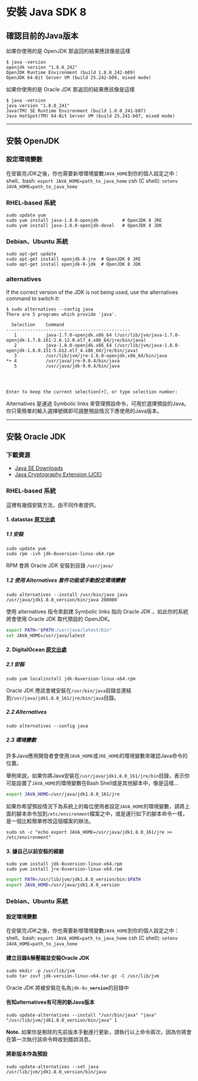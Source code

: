 # 安裝 Java SDK 8

## 確認目前的Java版本

如果你使用的是 OpenJDK 那返回的結果應該像是這樣

```shell
$ java -version
openjdk version "1.8.0_242"
OpenJDK Runtime Environment (build 1.8.0_242-b09)
OpenJDK 64-Bit Server VM (build 25.242-b09, mixed mode)
```

如果你使用的是 Oracle JDK 那返回的結果應該像是這樣

```shell
$ java -version
java version "1.8.0_241"
Java(TM) SE Runtime Environment (build 1.8.0_241-b07)
Java HotSpot(TM) 64-Bit Server VM (build 25.241-b07, mixed mode)
```

---

## 安裝 OpenJDK

### 設定環境變數

在安裝完JDK之後，你也需要新增環境變數`JAVA_HOME`到你的個人設定之中：
shell、bash: `export JAVA_HOME=path_to_java_home`
csh (C shell): `setenv JAVA_HOME=path_to_java_home`

### RHEL-based 系統

```shell
sudo update yum
sudo yum install java-1.8.0-openjdk         # OpenJDK 8 JRE
sudo yum install java-1.8.0-openjdk-devel   # OpenJDK 8 JDK
```

### Debian、Ubuntu 系統

```shell
sudo apt-get update
sudo apt-get install openjdk-8-jre  # OpenJDK 8 JRE
sudo apt-get install openjdk-8-jdk  # OpenJDK 8 JDK
```

### alternatives

If the correct version of the JDK is not being used, use the alternatives command to switch it:

```shell
$ sudo alternatives --config java
There are 5 programs which provide 'java'.

  Selection    Command
-----------------------------------------------
   1           java-1.7.0-openjdk.x86_64 (/usr/lib/jvm/java-1.7.0-openjdk-1.7.0.161-2.6.12.0.el7_4.x86_64/jre/bin/java)
   2           java-1.8.0-openjdk.x86_64 (/usr/lib/jvm/java-1.8.0-openjdk-1.8.0.151-5.b12.el7_4.x86_64/jre/bin/java)
   3           /usr/lib/jvm/jre-1.6.0-openjdk.x86_64/bin/java
*+ 4           /usr/java/jre-9.0.4/bin/java
   5           /usr/java/jdk-9.0.4/bin/java




Enter to keep the current selection[+], or type selection number:
```

Alternatives 是通過 Symbolic links 來管理預設命令，可用於選擇預設的Java。你只需簡單的輸入選擇號碼即可調整預設情況下應使用的Java版本。

---

## 安裝 Oracle JDK

### 下載資源

* [Java SE Downloads](https://www.oracle.com/java/technologies/javase-downloads.html)
* [Java Cryptography Extension (JCE)](https://www.oracle.com/java/technologies/javase-jce-all-downloads.html)


### RHEL-based 系統

這裡有幾個安裝方法，由不同作者提供。

#### 1. datastax [原文出處](https://docs.datastax.com/en/jdk-install/doc/jdk-install/installOracleJdkRHEL.html)

##### 1.1 安裝

```shell
sudo update yum
sudo rpm -ivh jdk-8uversion-linux-x64.rpm
```

RPM 會將 Oracle JDK 安裝到目錄 `/usr/java/`

##### 1.2 使用 Alternatives 套件功能或手動設定環境變數

```shell
sudo alternatives --install /usr/bin/java java /usr/java/jdk1.8.0_version/bin/java 200000
```

使用 alternatives 指令來創建 Symbolic links 指向 Oracle JDK ，如此你的系統將會使用 Oracle JDK 取代預設的 OpenJDK。

```bash
export PATH="$PATH:/usr/java/latest/bin"
set JAVA_HOME=/usr/java/latest
```

#### 2. DigitalOcean [原文出處](https://www.digitalocean.com/community/tutorials/how-to-install-java-on-centos-and-fedora#prerequisites)

##### 2.1 安裝

```shell
sudo yum localinstall jdk-8uversion-linux-x64.rpm
```

Oracle JDK 應該會被安裝在`/usr/bin/java`目錄並連結到`/usr/java/jdk1.8.0_161/jre/bin/java`目錄。

##### 2.2 Alternatives

```shell
sudo alternatives --config java
```

##### 2.3 環境變數

許多Java應用開發者會使用`JAVA_HOME`或`JRE_HOME`的環境變數來確認Java命令的位置。

舉例來說，如果你將Java安裝在`/usr/java/jdk1.8.0_161/jre/bin`目錄，表示你可能設置了`JAVA_HOME`的環境變數在Bash Shell或是其他腳本中，像是這樣...

```bash
export JAVA_HOME=/usr/java/jdk1.8.0_161/jre
```

如果你希望預設情況下為系統上的每位使用者設定`JAVA_HOME`的環境變數，請將上面的腳本命令加到`/etc/environment`檔案之中，或是運行如下的腳本命令一樣，是一個比較簡單修改這個檔案的辦法。

```shell
sudo sh -c "echo export JAVA_HOME=/usr/java/jdk1.8.0_161/jre >> /etc/environment"
```

#### 3. 據自己以前安裝的經驗

```shell
sudo yum install jdk-8uversion-linux-x64.rpm
sudo yum install jre-8uversion-linux-x64.rpm
```

```bash
export PATH=/usr/lib/jvm/jdk1.8.0_version/bin:$PATH
export JAVA_HOME=/usr/java/jdk1.8.0_version
```

### Debian、Ubuntu 系統

#### 設定環境變數

在安裝完JDK之後，你也需要新增環境變數`JAVA_HOME`到你的個人設定之中：
shell、bash: `export JAVA_HOME=path_to_java_home`
csh (C shell): `setenv JAVA_HOME=path_to_java_home`

#### 建立目錄&解壓縮並安裝Oracle JDK

```shell
sudo mkdir -p /usr/lib/jvm
sudo tar zxvf jdk-version-linux-x64.tar.gz -C /usr/lib/jvm
```

Oracle JDK 將被安裝在名為<code>jdk-8u_**version**</code>的目錄中

#### 告知alternatives有可用的新Java版本

```shell
sudo update-alternatives --install "/usr/bin/java" "java" "/usr/lib/jvm/jdk1.8.0_version/bin/java" 1
```

**Note.** 如果你是刪除的先前版本手動進行更新，請執行以上命令兩次，因為你將會在第一次執行該命令時收到錯誤消息。

#### 將新版本作為預設

```shell
sudo update-alternatives --set java /usr/lib/jvm/jdk1.8.0_version/bin/java
```
